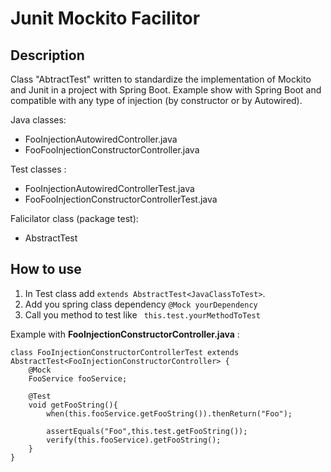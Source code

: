 # Junit Mockito Facilitor
## Description 
Class "AbtractTest" written to standardize the implementation of Mockito and Junit in a project with Spring Boot.
Example show with Spring Boot and compatible with any type of injection (by constructor or by Autowired).

Java classes: 
- FooInjectionAutowiredController.java
- FooFooInjectionConstructorController.java

Test  classes : 
- FooInjectionAutowiredControllerTest.java
- FooFooInjectionConstructorControllerTest.java

Falicilator class (package test): 
- AbstractTest

## How to use

1) In  Test class  add ```extends AbstractTest<JavaClassToTest>```.
2) Add you spring class dependency ```@Mock yourDependency```
3) Call you method to test like ``` this.test.yourMethodToTest```

Example with **FooInjectionConstructorController.java** : 
```
class FooInjectionConstructorControllerTest extends AbstractTest<FooInjectionConstructorController> {
	@Mock
	FooService fooService;
	
	@Test
	void getFooString(){
		when(this.fooService.getFooString()).thenReturn("Foo");
		
		assertEquals("Foo",this.test.getFooString());
		verify(this.fooService).getFooString();
	}
}
```


